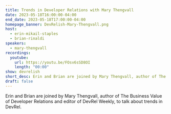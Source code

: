 ```yaml
---
title: Trends in Developer Relations with Mary Thengvall
date: 2023-05-18T16:00:00-04:00
end_date: 2023-05-18T17:00:00-04:00
homepage_banner: DevRelish-Mary-Thengvall.png
host: 
  - erin-mikail-staples
  - brian-rinaldi
speakers:
  - mary-thengvall
recordings:
  youtube:
    url: https://youtu.be/FOsv6sSD8OI
    length: "00:00"
show: devrelish
short_desc: Erin and Brian are joined by Mary Thengvall, author of The Business Value of Developer Relations and editor of DevRel Weekly, to talk about trends in DevRel.
draft: false
---
```


Erin and Brian are joined by Mary Thengvall, author of The Business Value of Developer Relations and editor of DevRel Weekly, to talk about trends in DevRel.